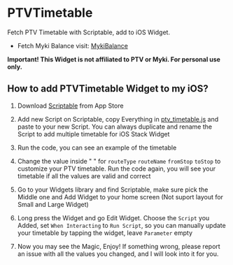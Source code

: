 # PTVTimetable
Fetch PTV Timetable with Scriptable, add to iOS Widget.    

- Fetch Myki Balance visit:  [MykiBalance](https://github.com/imchlorine/MykiBalance.git)

**Important! This Widget is not affiliated to PTV or Myki. For personal use only.**


## How to add PTVTimetable Widget to my iOS?

1. Download [Scriptable](https://apps.apple.com/us/app/scriptable/id1405459188?ign-mpt=uo%3D4) from App Store

2. Add new Script on Scriptable, copy Everything in [ptv_timetable.js](https://github.com/imchlorine/PTVTimetable/blob/main/ptv_timetable.js) and paste to your new Script. You can always duplicate and rename the Script to add multiple timetable for iOS Stack Widget

3. Run the code, you can see an example of the timetable

4. Change the value inside " "  for  `routeType`  `routeName` `fromStop` `toStop`  to customize your PTV timetable. Run the code again, you will see your timetable if all the values are valid and correct

5. Go to your Widgets library and find Scriptable, make sure pick the Middle one and Add Widget to your home screen (Not suport layout for Small and Large Widget)

6. Long press the Widget and go Edit Widget. Choose the `Script` you Added, set `When Interacting` to `Run Script`, so you can manually update your timetable by tapping the widget, leave `Parameter` empty

7. Now you may see the Magic, Enjoy! If something wrong, please report an issue with all the values you changed, and I will look into it for you.

